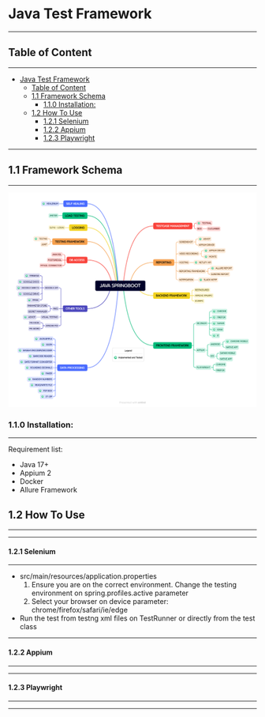 # Java Test Framework

_ _ _

## Table of Content

- - -
<!-- TOC -->
* [Java Test Framework](#java-test-framework)
  * [Table of Content](#table-of-content)
  * [1.1 Framework Schema](#11-framework-schema)
    * [1.1.0 Installation:](#110-installation)
  * [1.2 How To Use](#12-how-to-use)
      * [1.2.1 Selenium](#121-selenium)
      * [1.2.2 Appium](#122-appium)
      * [1.2.3 Playwright](#123-playwright)
<!-- TOC -->

- - -

## 1.1 Framework Schema

- - -
![Java Test Framew](https://github.com/hadiwidjana/java-test-framework/blob/main/src/main/resources/asset/java-framework.png)


### 1.1.0 Installation:

- - -

Requirement list:
* Java 17+
* Appium 2
* Docker
* Allure Framework

## 1.2 How To Use

- - -


- - -

#### 1.2.1 Selenium

- - -
+ src/main/resources/application.properties
  1. Ensure you are on the correct environment. Change the testing environment on spring.profiles.active parameter
  2. Select your browser on device parameter: chrome/firefox/safari/ie/edge
+ Run the test from testng xml files on TestRunner or directly from the test class

 - - -

#### 1.2.2 Appium

- - -

- - -

#### 1.2.3 Playwright

- - -

- - -





